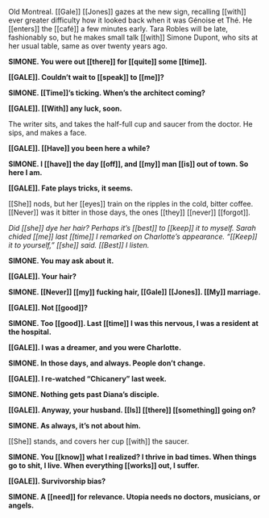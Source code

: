 Old Montreal. [[Gale]] [[Jones]] gazes at the new sign, recalling [[with]] ever greater difficulty how it looked back when it was Génoise et Thé. He [[enters]] the [[café]] a few minutes early. Tara Robles will be late, fashionably so, but he makes small talk [[with]] Simone Dupont, who sits at her usual table, same as over twenty years ago.

**SIMONE. You were out [[there]] for [[quite]] some [[time]].**

**[[GALE]]. Couldn’t wait to [[speak]] to [[me]]?**

**SIMONE. [[Time]]’s ticking. When’s the architect coming?**

**[[GALE]]. [[With]] any luck, soon.**

The writer sits, and takes the half-full cup and saucer from the doctor. He sips, and makes a face.

**[[GALE]]. [[Have]] you been here a while?**

**SIMONE. I [[have]] the day [[off]], and [[my]] man [[is]] out of town. So here I am.**

**[[GALE]]. Fate plays tricks, it seems.**

[[She]] nods, but her [[eyes]] train on the ripples in the cold, bitter coffee. [[Never]] was it bitter in those days, the ones [[they]] [[never]] [[forgot]].

_Did [[she]] dye her hair? Perhaps it’s [[best]] to [[keep]] it to myself. Sarah chided [[me]] last [[time]] I remarked on Charlotte’s appearance. “[[Keep]] it to yourself,” [[she]] said. [[Best]] I listen._

**SIMONE. You may ask about it.**

**[[GALE]]. Your hair?**

**SIMONE. [[Never]] [[my]] fucking hair, [[Gale]] [[Jones]]. [[My]] marriage.**

**[[GALE]]. Not [[good]]?**

**SIMONE. Too [[good]]. Last [[time]] I was this nervous, I was a resident at the hospital.**

**[[GALE]]. I was a dreamer, and you were Charlotte.**

**SIMONE. In those days, and always. People don’t change.**

**[[GALE]]. I re-watched “Chicanery” last week.**

**SIMONE. Nothing gets past Diana’s disciple.**

**[[GALE]]. Anyway, your husband. [[Is]] [[there]] [[something]] going on?**

**SIMONE. As always, it’s not about him.**

[[She]] stands, and covers her cup [[with]] the saucer.

**SIMONE. You [[know]] what I realized? I thrive in bad times. When things go to shit, I live. When everything [[works]] out, I suffer.**

**[[GALE]]. Survivorship bias?**

**SIMONE. A [[need]] for relevance. Utopia needs no doctors, musicians, or angels.**

